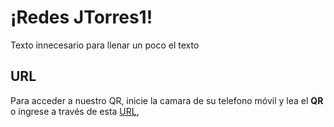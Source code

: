 # ¡Redes JTorres1!
Texto innecesario para llenar un poco el texto

## URL 

Para acceder a nuestro QR, inicie la camara de su telefono móvil y lea el **QR** o ingrese a través de esta [URL](¡https://github.com/JjTorres1/Redes), 
